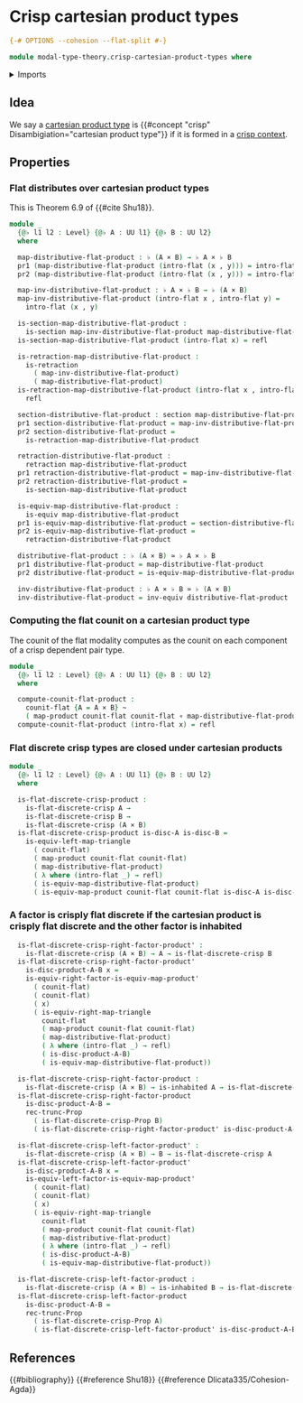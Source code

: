 # Crisp cartesian product types

```agda
{-# OPTIONS --cohesion --flat-split #-}

module modal-type-theory.crisp-cartesian-product-types where
```

<details><summary>Imports</summary>

```agda
open import foundation.cartesian-product-types
open import foundation.dependent-pair-types
open import foundation.equivalences
open import foundation.function-types
open import foundation.functoriality-cartesian-product-types
open import foundation.functoriality-dependent-pair-types
open import foundation.homotopies
open import foundation.identity-types
open import foundation.inhabited-types
open import foundation.propositional-truncations
open import foundation.retractions
open import foundation.sections
open import foundation.universe-levels

open import modal-type-theory.crisp-dependent-pair-types
open import modal-type-theory.flat-discrete-crisp-types
open import modal-type-theory.flat-modality
```

</details>

## Idea

We say a [cartesian product type](foundation-core.cartesian-product-types.md) is
{{#concept "crisp" Disambigiation="cartesian product type"}} if it is formed in
a [crisp context](modal-type-theory.crisp-types.md).

## Properties

### Flat distributes over cartesian product types

This is Theorem 6.9 of {{#cite Shu18}}.

```agda
module _
  {@♭ l1 l2 : Level} {@♭ A : UU l1} {@♭ B : UU l2}
  where

  map-distributive-flat-product : ♭ (A × B) → ♭ A × ♭ B
  pr1 (map-distributive-flat-product (intro-flat (x , y))) = intro-flat x
  pr2 (map-distributive-flat-product (intro-flat (x , y))) = intro-flat y

  map-inv-distributive-flat-product : ♭ A × ♭ B → ♭ (A × B)
  map-inv-distributive-flat-product (intro-flat x , intro-flat y) =
    intro-flat (x , y)

  is-section-map-distributive-flat-product :
    is-section map-inv-distributive-flat-product map-distributive-flat-product
  is-section-map-distributive-flat-product (intro-flat x) = refl

  is-retraction-map-distributive-flat-product :
    is-retraction
      ( map-inv-distributive-flat-product)
      ( map-distributive-flat-product)
  is-retraction-map-distributive-flat-product (intro-flat x , intro-flat y) =
    refl

  section-distributive-flat-product : section map-distributive-flat-product
  pr1 section-distributive-flat-product = map-inv-distributive-flat-product
  pr2 section-distributive-flat-product =
    is-retraction-map-distributive-flat-product

  retraction-distributive-flat-product :
    retraction map-distributive-flat-product
  pr1 retraction-distributive-flat-product = map-inv-distributive-flat-product
  pr2 retraction-distributive-flat-product =
    is-section-map-distributive-flat-product

  is-equiv-map-distributive-flat-product :
    is-equiv map-distributive-flat-product
  pr1 is-equiv-map-distributive-flat-product = section-distributive-flat-product
  pr2 is-equiv-map-distributive-flat-product =
    retraction-distributive-flat-product

  distributive-flat-product : ♭ (A × B) ≃ ♭ A × ♭ B
  pr1 distributive-flat-product = map-distributive-flat-product
  pr2 distributive-flat-product = is-equiv-map-distributive-flat-product

  inv-distributive-flat-product : ♭ A × ♭ B ≃ ♭ (A × B)
  inv-distributive-flat-product = inv-equiv distributive-flat-product
```

### Computing the flat counit on a cartesian product type

The counit of the flat modality computes as the counit on each component of a
crisp dependent pair type.

```agda
module _
  {@♭ l1 l2 : Level} {@♭ A : UU l1} {@♭ B : UU l2}
  where

  compute-counit-flat-product :
    counit-flat {A = A × B} ~
    ( map-product counit-flat counit-flat ∘ map-distributive-flat-product)
  compute-counit-flat-product (intro-flat x) = refl
```

### Flat discrete crisp types are closed under cartesian products

```agda
module _
  {@♭ l1 l2 : Level} {@♭ A : UU l1} {@♭ B : UU l2}
  where

  is-flat-discrete-crisp-product :
    is-flat-discrete-crisp A →
    is-flat-discrete-crisp B →
    is-flat-discrete-crisp (A × B)
  is-flat-discrete-crisp-product is-disc-A is-disc-B =
    is-equiv-left-map-triangle
      ( counit-flat)
      ( map-product counit-flat counit-flat)
      ( map-distributive-flat-product)
      ( λ where (intro-flat _) → refl)
      ( is-equiv-map-distributive-flat-product)
      ( is-equiv-map-product counit-flat counit-flat is-disc-A is-disc-B)
```

### A factor is crisply flat discrete if the cartesian product is crisply flat discrete and the other factor is inhabited

```agda
  is-flat-discrete-crisp-right-factor-product' :
    is-flat-discrete-crisp (A × B) → A → is-flat-discrete-crisp B
  is-flat-discrete-crisp-right-factor-product'
    is-disc-product-A-B x =
    is-equiv-right-factor-is-equiv-map-product'
      ( counit-flat)
      ( counit-flat)
      ( x)
      ( is-equiv-right-map-triangle
        counit-flat
        ( map-product counit-flat counit-flat)
        ( map-distributive-flat-product)
        ( λ where (intro-flat _) → refl)
        ( is-disc-product-A-B)
        ( is-equiv-map-distributive-flat-product))

  is-flat-discrete-crisp-right-factor-product :
    is-flat-discrete-crisp (A × B) → is-inhabited A → is-flat-discrete-crisp B
  is-flat-discrete-crisp-right-factor-product
    is-disc-product-A-B =
    rec-trunc-Prop
      ( is-flat-discrete-crisp-Prop B)
      ( is-flat-discrete-crisp-right-factor-product' is-disc-product-A-B)

  is-flat-discrete-crisp-left-factor-product' :
    is-flat-discrete-crisp (A × B) → B → is-flat-discrete-crisp A
  is-flat-discrete-crisp-left-factor-product'
    is-disc-product-A-B x =
    is-equiv-left-factor-is-equiv-map-product'
      ( counit-flat)
      ( counit-flat)
      ( x)
      ( is-equiv-right-map-triangle
        counit-flat
        ( map-product counit-flat counit-flat)
        ( map-distributive-flat-product)
        ( λ where (intro-flat _) → refl)
        ( is-disc-product-A-B)
        ( is-equiv-map-distributive-flat-product))

  is-flat-discrete-crisp-left-factor-product :
    is-flat-discrete-crisp (A × B) → is-inhabited B → is-flat-discrete-crisp A
  is-flat-discrete-crisp-left-factor-product
    is-disc-product-A-B =
    rec-trunc-Prop
      ( is-flat-discrete-crisp-Prop A)
      ( is-flat-discrete-crisp-left-factor-product' is-disc-product-A-B)
```

## References

{{#bibliography}} {{#reference Shu18}} {{#reference Dlicata335/Cohesion-Agda}}
